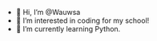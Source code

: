 - 👋 Hi, I’m @Wauwsa
- 👀 I’m interested in coding for my school!
- 🌱 I’m currently learning Python.



